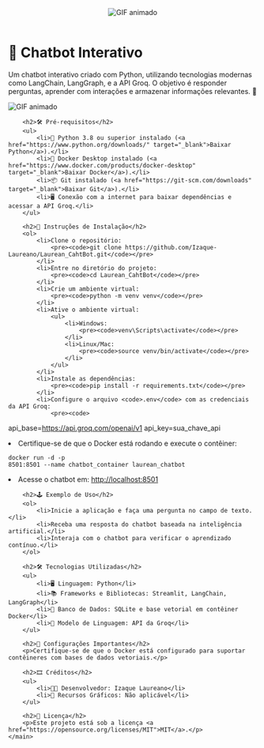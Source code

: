 <!DOCTYPE html>
<html lang="pt-BR">
<head>
    <meta charset="UTF-8">
    <meta name="viewport" content="width=device-width, initial-scale=1.0">
    <title>Laurean ChatBot</title>
    <link rel="stylesheet" type="text/css" href="/style.css">
</head>
<body>
    <header>
        <div class="Titulo">
            <img src="Gif-Titulo.gif" alt="GIF animado">
        </div>
    </header>
    <main>
        <h1>🤖 Chatbot Interativo</h1>
        <p>Um chatbot interativo criado com Python, utilizando tecnologias modernas como LangChain, LangGraph, e a API Groq. O objetivo é responder perguntas, aprender com interações e armazenar informações relevantes. 🚀</p>
        <div class="chatbot">
            <img src="GIF-chatbot.gif" alt="GIF animado">
        </div>
        
        <h2>🛠️ Pré-requisitos</h2>
        <ul>
            <li>🐍 Python 3.8 ou superior instalado (<a href="https://www.python.org/downloads/" target="_blank">Baixar Python</a>).</li>
            <li>🐋 Docker Desktop instalado (<a href="https://www.docker.com/products/docker-desktop" target="_blank">Baixar Docker</a>).</li>
            <li>📦 Git instalado (<a href="https://git-scm.com/downloads" target="_blank">Baixar Git</a>).</li>
            <li>🖥️ Conexão com a internet para baixar dependências e acessar a API Groq.</li>
        </ul>
        
        <h2>📄 Instruções de Instalação</h2>
        <ol>
            <li>Clone o repositório:
                <pre><code>git clone https://github.com/Izaque-Laureano/Laurean_CahtBot.git</code></pre>
            </li>
            <li>Entre no diretório do projeto:
                <pre><code>cd Laurean_CahtBot</code></pre>
            </li>
            <li>Crie um ambiente virtual:
                <pre><code>python -m venv venv</code></pre>
            </li>
            <li>Ative o ambiente virtual:
                <ul>
                    <li>Windows:
                        <pre><code>venv\Scripts\activate</code></pre>
                    </li>
                    <li>Linux/Mac:
                        <pre><code>source venv/bin/activate</code></pre>
                    </li>
                </ul>
            </li>
            <li>Instale as dependências:
                <pre><code>pip install -r requirements.txt</code></pre>
            </li>
            <li>Configure o arquivo <code>.env</code> com as credenciais da API Groq:
                <pre><code>
api_base=https://api.groq.com/openai/v1
api_key=sua_chave_api
                </code></pre>
            </li>
            <li>Certifique-se de que o Docker está rodando e execute o contêiner:
                <pre><code>docker run -d -p 8501:8501 --name chatbot_container laurean_chatbot</code></pre>
            </li>
            <li>Acesse o chatbot em:
                <a href="http://localhost:8501" target="_blank">http://localhost:8501</a>
            </li>
        </ol>
        
        <h2>🕹️ Exemplo de Uso</h2>
        <ol>
            <li>Inicie a aplicação e faça uma pergunta no campo de texto.</li>
            <li>Receba uma resposta do chatbot baseada na inteligência artificial.</li>
            <li>Interaja com o chatbot para verificar o aprendizado contínuo.</li>
        </ol>
        
        <h2>🛠️ Tecnologias Utilizadas</h2>
        <ul>
            <li>🖥️ Linguagem: Python</li>
            <li>📚 Frameworks e Bibliotecas: Streamlit, LangChain, LangGraph</li>
            <li>📂 Banco de Dados: SQLite e base vetorial em contêiner Docker</li>
            <li>🤖 Modelo de Linguagem: API da Groq</li>
        </ul>
        
        <h2>📜 Configurações Importantes</h2>
        <p>Certifique-se de que o Docker está configurado para suportar contêineres com bases de dados vetoriais.</p>
        
        <h2>🎞️ Créditos</h2>
        <ul>
            <li>👨‍💻 Desenvolvedor: Izaque Laureano</li>
            <li>🎨 Recursos Gráficos: Não aplicável</li>
        </ul>
        
        <h2>📜 Licença</h2>
        <p>Este projeto está sob a licença <a href="https://opensource.org/licenses/MIT">MIT</a>.</p>
    </main>
</body>
</html>
